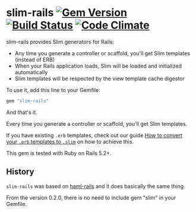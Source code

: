 # slim-rails [![Gem Version](https://img.shields.io/gem/v/slim-rails.svg)](http://rubygems.org/gems/slim-rails) [![Build Status](https://github.com/slim-template/slim-rails/actions/workflows/main.yml/badge.svg)](https://github.com/slim-template/slim-rails/actions/workflows/main.yml) [![Code Climate](https://codeclimate.com/github/slim-template/slim-rails/badges/gpa.svg)](https://codeclimate.com/github/slim-template/slim-rails)

slim-rails provides Slim generators for Rails:

* Any time you generate a controller or scaffold, you'll get Slim templates
  (instead of ERB)
* When your Rails application loads, Slim will be loaded and initialized
  automatically
* Slim templates will be respected by the view template cache digestor

To use it, add this line to your Gemfile:

```ruby
gem "slim-rails"
```

And that's it.

Every time you generate a controller or scaffold, you'll get Slim templates.

If you have existing `.erb` templates, check out our guide [How to convert your `.erb` templates to `.slim`](https://github.com/slim-template/slim/wiki/Template-Converters-ERB-to-SLIM) on how to achieve this.

This gem is tested with Ruby on Rails 5.2+.

## History

`slim-rails` was based on [haml-rails](https://github.com/haml/haml-rails) and it does basically the same thing.

From the version 0.2.0, there is no need to include gem "slim" in your Gemfile.
